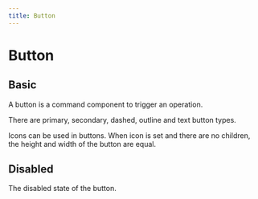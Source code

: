 ```yaml
---
title: Button
---
```


# Button

## Basic

A button is a command component to trigger an operation.

<LiveEditor sourceCodePath="../../../example/button/index.jsx"></LiveEditor>

There are primary, secondary, dashed, outline and text button types.

Icons can be used in buttons. When icon is set and there are no children, the height and width of the button are equal.

## Disabled

The disabled state of the button.

<LiveEditor sourceCodePath="../../../example/button/disable.jsx"></LiveEditor>
